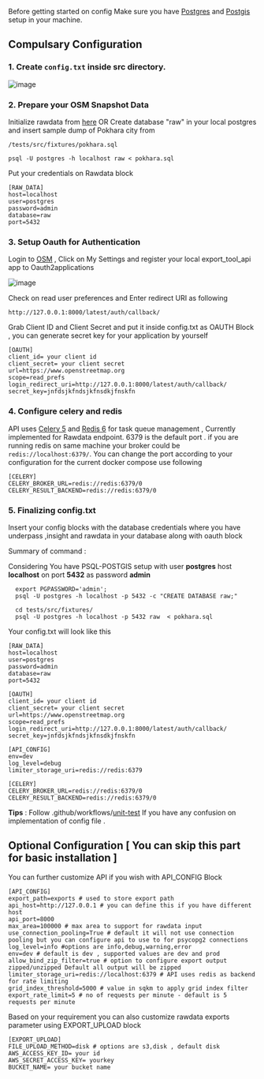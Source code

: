 
Before getting started on config Make sure you have [Postgres](https://www.postgresql.org/) and [Postgis](https://postgis.net/) setup in your machine.


## Compulsary Configuration

### 1. Create ```config.txt``` inside src directory.
![image](https://user-images.githubusercontent.com/36752999/188402566-80dc9633-5d4e-479c-97dc-9e8a4999b385.png)


### 2. Prepare your OSM Snapshot Data
Initialize rawdata from [here](https://github.com/hotosm/underpass/tree/master/raw) OR Create database "raw" in your local postgres and insert sample dump of Pokhara city from
```
/tests/src/fixtures/pokhara.sql
```

```
psql -U postgres -h localhost raw < pokhara.sql
```
Put your credentials on Rawdata block

```
[RAW_DATA]
host=localhost
user=postgres
password=admin
database=raw
port=5432
```

### 3. Setup Oauth for Authentication
Login to [OSM](https://www.openstreetmap.org/) , Click on My Settings and register your local export_tool_api app to Oauth2applications

![image](https://user-images.githubusercontent.com/36752999/188452619-aababf28-b685-4141-b381-9c25d0367b57.png)


Check on read user preferences and Enter redirect URI as following
```
http://127.0.0.1:8000/latest/auth/callback/
```

Grab Client ID and Client Secret and put it inside config.txt as OAUTH Block , you can generate secret key for your application by yourself

```
[OAUTH]
client_id= your client id
client_secret= your client secret
url=https://www.openstreetmap.org
scope=read_prefs
login_redirect_uri=http://127.0.0.1:8000/latest/auth/callback/
secret_key=jnfdsjkfndsjkfnsdkjfnskfn
```

### 4. Configure celery and redis

API uses [Celery 5](https://docs.celeryq.dev/en/stable/getting-started/first-steps-with-celery.html) and [Redis 6](https://redis.io/download/#redis-stack-downloads) for task queue management , Currently implemented for Rawdata endpoint. 6379 is the default port . if you are running redis on same machine your broker could be ```redis://localhost:6379/```. You can change the port according to your configuration for the current docker compose use following

```
[CELERY]
CELERY_BROKER_URL=redis://redis:6379/0
CELERY_RESULT_BACKEND=redis://redis:6379/0
```

### 5. Finalizing config.txt
Insert your config blocks with the database credentials where you have underpass ,insight and rawdata in your database along with oauth block

Summary of command :

Considering You have PSQL-POSTGIS setup  with user **postgres** host **localhost** on port **5432** as password **admin**

```
  export PGPASSWORD='admin';
  psql -U postgres -h localhost -p 5432 -c "CREATE DATABASE raw;"

  cd tests/src/fixtures/
  psql -U postgres -h localhost -p 5432 raw  < pokhara.sql
```

Your config.txt will look like this

```
[RAW_DATA]
host=localhost
user=postgres
password=admin
database=raw
port=5432

[OAUTH]
client_id= your client id
client_secret= your client secret
url=https://www.openstreetmap.org
scope=read_prefs
login_redirect_uri=http://127.0.0.1:8000/latest/auth/callback/
secret_key=jnfdsjkfndsjkfnsdkjfnskfn

[API_CONFIG]
env=dev
log_level=debug
limiter_storage_uri=redis://redis:6379

[CELERY]
CELERY_BROKER_URL=redis://redis:6379/0
CELERY_RESULT_BACKEND=redis://redis:6379/0

```

**Tips** : Follow .github/workflows/[unit-test](https://github.com/hotosm/export-tool-api/blob/feature/celery/.github/workflows/unit-test.yml) If you have any confusion on implementation of config file .

## Optional Configuration [ You can skip this part for basic installation ]

You can further customize API if you wish with API_CONFIG Block

```
[API_CONFIG]
export_path=exports # used to store export path
api_host=http://127.0.0.1 # you can define this if you have different host
api_port=8000
max_area=100000 # max area to support for rawdata input
use_connection_pooling=True # default it will not use connection pooling but you can configure api to use to for psycopg2 connections
log_level=info #options are info,debug,warning,error
env=dev # default is dev , supported values are dev and prod
allow_bind_zip_filter=true # option to configure export output zipped/unzipped Default all output will be zipped
limiter_storage_uri=redis://localhost:6379 # API uses redis as backend for rate limiting
grid_index_threshold=5000 # value in sqkm to apply grid index filter
export_rate_limit=5 # no of requests per minute - default is 5 requests per minute
```
Based on your requirement you can also customize rawdata exports parameter using EXPORT_UPLOAD block

```
[EXPORT_UPLOAD]
FILE_UPLOAD_METHOD=disk # options are s3,disk , default disk
AWS_ACCESS_KEY_ID= your id
AWS_SECRET_ACCESS_KEY= yourkey
BUCKET_NAME= your bucket name
```

